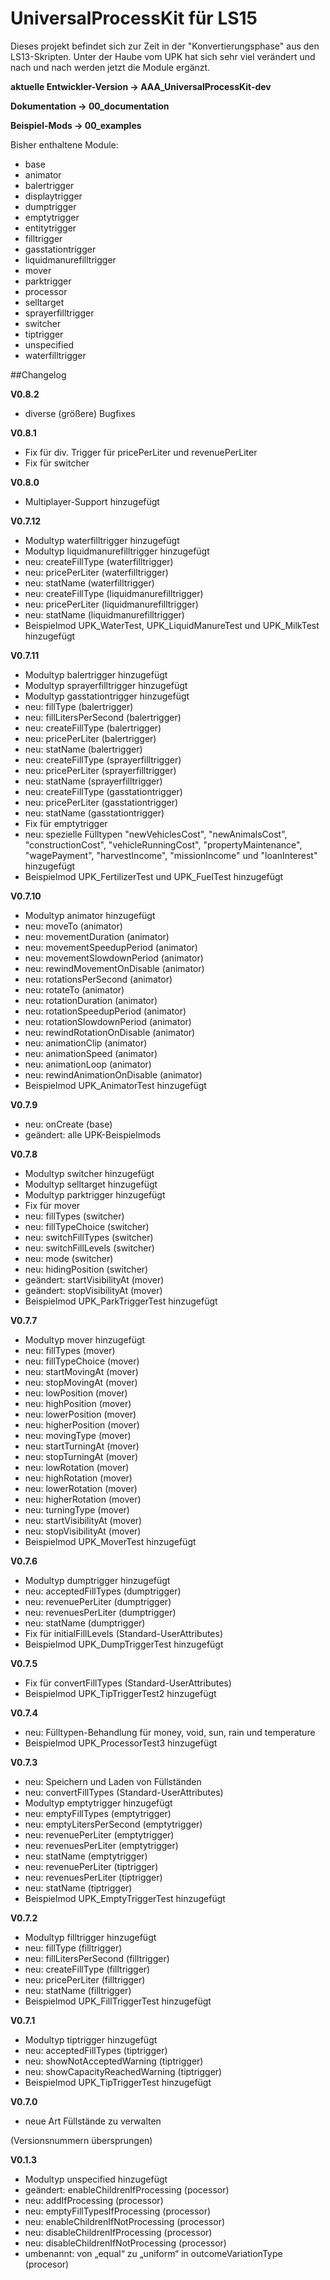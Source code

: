 # UniversalProcessKit für LS15

Dieses projekt befindet sich zur Zeit in der "Konvertierungsphase" aus den LS13-Skripten. Unter der Haube vom UPK hat sich sehr viel verändert und nach und nach werden jetzt die Module ergänzt.

__aktuelle Entwickler-Version -> AAA\_UniversalProcessKit-dev__

__Dokumentation -> 00\_documentation__

__Beispiel-Mods -> 00\_examples__

Bisher enthaltene Module:

- base
- animator
- balertrigger
- displaytrigger
- dumptrigger
- emptytrigger
- entitytrigger
- filltrigger
- gasstationtrigger
- liquidmanurefilltrigger
- mover
- parktrigger
- processor
- selltarget
- sprayerfilltrigger
- switcher
- tiptrigger
- unspecified
- waterfilltrigger

##Changelog

__V0.8.2__

- diverse (größere) Bugfixes

__V0.8.1__

- Fix für div. Trigger für pricePerLiter und revenuePerLiter
- Fix für switcher

__V0.8.0__

- Multiplayer-Support hinzugefügt

__V0.7.12__

- Modultyp waterfilltrigger hinzugefügt
- Modultyp liquidmanurefilltrigger hinzugefügt
- neu: createFillType (waterfilltrigger)
- neu: pricePerLiter (waterfilltrigger)
- neu: statName (waterfilltrigger)
- neu: createFillType (liquidmanurefilltrigger)
- neu: pricePerLiter (liquidmanurefilltrigger)
- neu: statName (liquidmanurefilltrigger)
- Beispielmod UPK_WaterTest, UPK_LiquidManureTest und UPK_MilkTest hinzugefügt


__V0.7.11__

- Modultyp balertrigger hinzugefügt
- Modultyp sprayerfilltrigger hinzugefügt
- Modultyp gasstationtrigger hinzugefügt
- neu: fillType (balertrigger)
- neu: fillLitersPerSecond (balertrigger)
- neu: createFillType (balertrigger)
- neu: pricePerLiter (balertrigger)
- neu: statName (balertrigger)
- neu: createFillType (sprayerfilltrigger)
- neu: pricePerLiter (sprayerfilltrigger)
- neu: statName (sprayerfilltrigger)
- neu: createFillType (gasstationtrigger)
- neu: pricePerLiter (gasstationtrigger)
- neu: statName (gasstationtrigger)
- Fix für emptytrigger
- neu: spezielle Fülltypen "newVehiclesCost", "newAnimalsCost", "constructionCost", "vehicleRunningCost", "propertyMaintenance", "wagePayment", "harvestIncome", "missionIncome" und "loanInterest" hinzugefügt
- Beispielmod UPK_FertilizerTest und UPK_FuelTest hinzugefügt

__V0.7.10__

- Modultyp animator hinzugefügt
- neu: moveTo (animator)
- neu: movementDuration (animator)
- neu: movementSpeedupPeriod (animator)
- neu: movementSlowdownPeriod (animator)
- neu: rewindMovementOnDisable (animator)
- neu: rotationsPerSecond (animator)
- neu: rotateTo (animator)
- neu: rotationDuration (animator)
- neu: rotationSpeedupPeriod (animator)
- neu: rotationSlowdownPeriod (animator)
- neu: rewindRotationOnDisable (animator)
- neu: animationClip (animator)
- neu: animationSpeed (animator)
- neu: animationLoop (animator)
- neu: rewindAnimationOnDisable (animator)
- Beispielmod UPK_AnimatorTest hinzugefügt

__V0.7.9__

- neu: onCreate (base)
- geändert: alle UPK-Beispielmods

__V0.7.8__

- Modultyp switcher hinzugefügt
- Modultyp selltarget hinzugefügt
- Modultyp parktrigger hinzugefügt
- Fix für mover
- neu: fillTypes (switcher)
- neu: fillTypeChoice (switcher)
- neu: switchFillTypes (switcher)
- neu: switchFillLevels (switcher)
- neu: mode (switcher)
- neu: hidingPosition (switcher)
- geändert: startVisibilityAt (mover)
- geändert: stopVisibilityAt (mover)
- Beispielmod UPK_ParkTriggerTest hinzugefügt

__V0.7.7__

- Modultyp mover hinzugefügt
- neu: fillTypes (mover)
- neu: fillTypeChoice (mover)
- neu: startMovingAt (mover)
- neu: stopMovingAt (mover)
- neu: lowPosition (mover)
- neu: highPosition (mover)
- neu: lowerPosition (mover)
- neu: higherPosition (mover)
- neu: movingType (mover)
- neu: startTurningAt (mover)
- neu: stopTurningAt (mover)
- neu: lowRotation (mover)
- neu: highRotation (mover)
- neu: lowerRotation (mover)
- neu: higherRotation (mover)
- neu: turningType (mover)
- neu: startVisibilityAt (mover)
- neu: stopVisibilityAt (mover)
- Beispielmod UPK_MoverTest hinzugefügt

__V0.7.6__

- Modultyp dumptrigger hinzugefügt
- neu: acceptedFillTypes (dumptrigger)
- neu: revenuePerLiter (dumptrigger)
- neu: revenuesPerLiter (dumptrigger)
- neu: statName (dumptrigger)
- Fix für initialFillLevels (Standard-UserAttributes)
- Beispielmod UPK_DumpTriggerTest hinzugefügt

__V0.7.5__

- Fix für convertFillTypes (Standard-UserAttributes)
- Beispielmod UPK_TipTriggerTest2 hinzugefügt

__V0.7.4__

- neu: Fülltypen-Behandlung für money, void, sun, rain und temperature
- Beispielmod UPK_ProcessorTest3 hinzugefügt

__V0.7.3__

- neu: Speichern und Laden von Füllständen
- neu: convertFillTypes (Standard-UserAttributes)
- Modultyp emptytrigger hinzugefügt
- neu: emptyFillTypes (emptytrigger)
- neu: emptyLitersPerSecond (emptytrigger)
- neu: revenuePerLiter (emptytrigger)
- neu: revenuesPerLiter (emptytrigger)
- neu: statName (emptytrigger)
- neu: revenuePerLiter (tiptrigger)
- neu: revenuesPerLiter (tiptrigger)
- neu: statName (tiptrigger)
- Beispielmod UPK_EmptyTriggerTest hinzugefügt

__V0.7.2__

- Modultyp filltrigger hinzugefügt
- neu: fillType (filltrigger)
- neu: fillLitersPerSecond (filltrigger)
- neu: createFillType (filltrigger)
- neu: pricePerLiter (filltrigger)
- neu: statName (filltrigger)
- Beispielmod UPK_FillTriggerTest hinzugefügt

__V0.7.1__

- Modultyp tiptrigger hinzugefügt
- neu: acceptedFillTypes (tiptrigger)
- neu: showNotAcceptedWarning (tiptrigger)
- neu: showCapacityReachedWarning (tiptrigger)
- Beispielmod UPK_TipTriggerTest hinzugefügt

__V0.7.0__

- neue Art Füllstände zu verwalten

(Versionsnummern übersprungen)

__V0.1.3__

- Modultyp unspecified hinzugefügt
- geändert: enableChildrenIfProcessing (pocessor)
- neu: addIfProcessing (processor)
- neu: emptyFillTypesIfProcessing (processor)
- neu: enableChildrenIfNotProcessing (processor)
- neu: disableChildrenIfProcessing (processor)
- neu: disableChildrenIfNotProcessing (processor)
- umbenannt: von „equal“ zu „uniform“ in outcomeVariationType (procesor)

